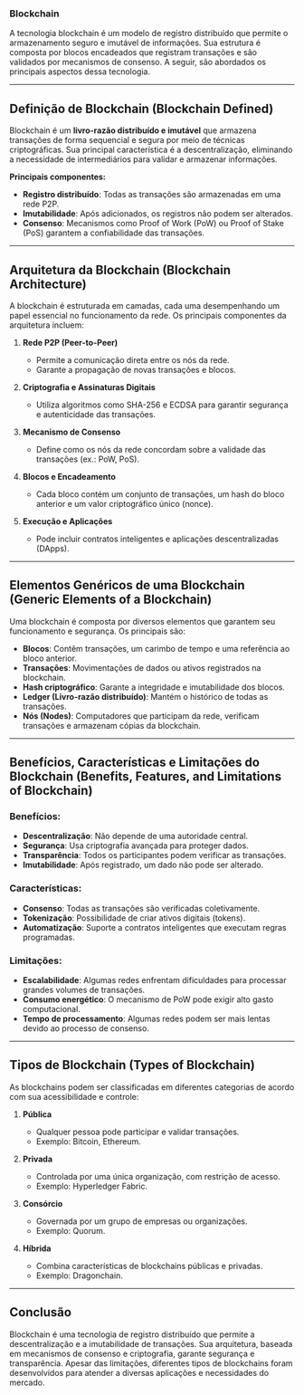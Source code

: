 ### **Blockchain**

A tecnologia blockchain é um modelo de registro distribuído que permite o armazenamento seguro e imutável de informações. Sua estrutura é composta por blocos encadeados que registram transações e são validados por mecanismos de consenso. A seguir, são abordados os principais aspectos dessa tecnologia.

---

## **Definição de Blockchain (Blockchain Defined)**

Blockchain é um **livro-razão distribuído e imutável** que armazena transações de forma sequencial e segura por meio de técnicas criptográficas. Sua principal característica é a descentralização, eliminando a necessidade de intermediários para validar e armazenar informações.

**Principais componentes:**
- **Registro distribuído**: Todas as transações são armazenadas em uma rede P2P.
- **Imutabilidade**: Após adicionados, os registros não podem ser alterados.
- **Consenso**: Mecanismos como Proof of Work (PoW) ou Proof of Stake (PoS) garantem a confiabilidade das transações.

---

## **Arquitetura da Blockchain (Blockchain Architecture)**

A blockchain é estruturada em camadas, cada uma desempenhando um papel essencial no funcionamento da rede. Os principais componentes da arquitetura incluem:

1. **Rede P2P (Peer-to-Peer)**  
   - Permite a comunicação direta entre os nós da rede.
   - Garante a propagação de novas transações e blocos.

2. **Criptografia e Assinaturas Digitais**  
   - Utiliza algoritmos como SHA-256 e ECDSA para garantir segurança e autenticidade das transações.

3. **Mecanismo de Consenso**  
   - Define como os nós da rede concordam sobre a validade das transações (ex.: PoW, PoS).

4. **Blocos e Encadeamento**  
   - Cada bloco contém um conjunto de transações, um hash do bloco anterior e um valor criptográfico único (nonce).

5. **Execução e Aplicações**  
   - Pode incluir contratos inteligentes e aplicações descentralizadas (DApps).

---

## **Elementos Genéricos de uma Blockchain (Generic Elements of a Blockchain)**

Uma blockchain é composta por diversos elementos que garantem seu funcionamento e segurança. Os principais são:

- **Blocos**: Contêm transações, um carimbo de tempo e uma referência ao bloco anterior.
- **Transações**: Movimentações de dados ou ativos registrados na blockchain.
- **Hash criptográfico**: Garante a integridade e imutabilidade dos blocos.
- **Ledger (Livro-razão distribuído)**: Mantém o histórico de todas as transações.
- **Nós (Nodes)**: Computadores que participam da rede, verificam transações e armazenam cópias da blockchain.

---

## **Benefícios, Características e Limitações do Blockchain (Benefits, Features, and Limitations of Blockchain)**

### **Benefícios**:
- **Descentralização**: Não depende de uma autoridade central.
- **Segurança**: Usa criptografia avançada para proteger dados.
- **Transparência**: Todos os participantes podem verificar as transações.
- **Imutabilidade**: Após registrado, um dado não pode ser alterado.

### **Características**:
- **Consenso**: Todas as transações são verificadas coletivamente.
- **Tokenização**: Possibilidade de criar ativos digitais (tokens).
- **Automatização**: Suporte a contratos inteligentes que executam regras programadas.

### **Limitações**:
- **Escalabilidade**: Algumas redes enfrentam dificuldades para processar grandes volumes de transações.
- **Consumo energético**: O mecanismo de PoW pode exigir alto gasto computacional.
- **Tempo de processamento**: Algumas redes podem ser mais lentas devido ao processo de consenso.

---

## **Tipos de Blockchain (Types of Blockchain)**

As blockchains podem ser classificadas em diferentes categorias de acordo com sua acessibilidade e controle:

1. **Pública**  
   - Qualquer pessoa pode participar e validar transações.
   - Exemplo: Bitcoin, Ethereum.

2. **Privada**  
   - Controlada por uma única organização, com restrição de acesso.
   - Exemplo: Hyperledger Fabric.

3. **Consórcio**  
   - Governada por um grupo de empresas ou organizações.
   - Exemplo: Quorum.

4. **Híbrida**  
   - Combina características de blockchains públicas e privadas.
   - Exemplo: Dragonchain.

---

## **Conclusão**
Blockchain é uma tecnologia de registro distribuído que permite a descentralização e a imutabilidade de transações. Sua arquitetura, baseada em mecanismos de consenso e criptografia, garante segurança e transparência. Apesar das limitações, diferentes tipos de blockchains foram desenvolvidos para atender a diversas aplicações e necessidades do mercado.